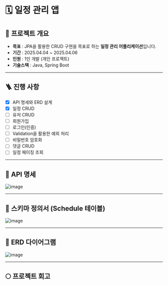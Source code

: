 # 🗓️ 일정 관리 앱
 

## 📌 프로젝트 개요
- **목표** : JPA을 활용한 CRUD 구현을 목표로 하는 **일정 관리 어플리케이션**입니다.
- **기간** : 2025.04.04 ~ 2025.04.06
- **인원** : 1인 개발 (개인 프로젝트)
- **기술스택** : Java, Spring Boot

---

## 🪜 진행 사항
- [x] API 명세와 ERD 설계
- [x] 일정 CRUD
- [ ] 유저 CRUD
- [ ] 회원가입
- [ ] 로그인(인증)
- [ ] Validation을 활용한 예외 처리
- [ ] 비밀번호 암호화
- [ ] 댓글 CRUD
- [ ] 일정 페이징 조회

---

## 🎯 API 명세
![image](https://github.com/user-attachments/assets/f95e63ff-6679-4dc0-a5e5-6bde936193cf)

---

## 🎯 스키마 정의서 (Schedule 테이블)
![image](https://github.com/user-attachments/assets/f25ae9a2-eaf4-46f8-8312-c9fe2f2f195a)


---

## 🎯 ERD 다이어그램
![image](https://github.com/user-attachments/assets/d42ad82c-cb5b-45c9-b0e4-3721c996e960)

---

## 🌕 프로젝트 회고
